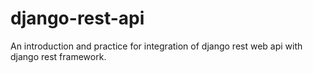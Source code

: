 # django-rest-api
An introduction and practice for integration of django rest web api with django rest framework.

